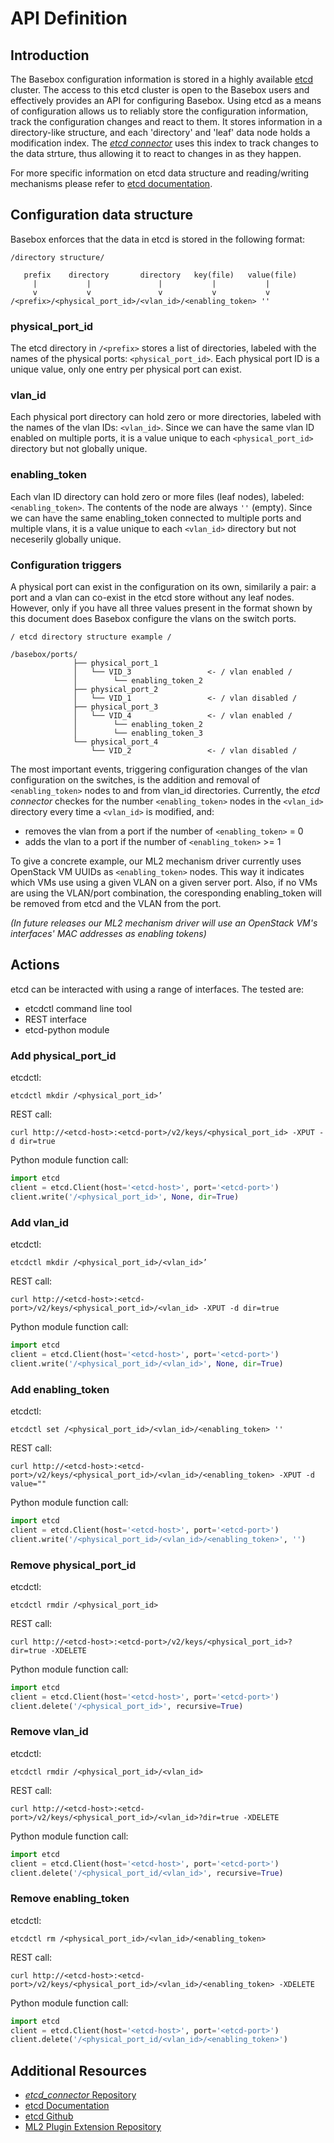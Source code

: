 # API Definition

## Introduction
The Basebox configuration information is stored in a highly available [etcd][etcd_gh] cluster.
The access to this etcd cluster is open to the Basebox users and effectively provides an API for configuring Basebox.
Using etcd as a means of configuration allows us to reliably store the configuration information, track the configuration changes and react to them.
It stores information in a directory-like structure, and each 'directory' and 'leaf' data node holds a modification index.
The *[etcd connector][etcd_connector]* uses this index to track changes to the data strture, thus allowing it to react to changes in as they happen.

For more specific information on etcd data structure and reading/writing mechanisms please refer to [etcd documentation][etcd_docs].

## Configuration data structure
Basebox enforces that the data in etcd is stored in the following format:

```text
/directory structure/

   prefix    directory       directory   key(file)   value(file)
     |           |               |           |           |
     v           v               v           v           v
/<prefix>/<physical_port_id>/<vlan_id>/<enabling_token> ''

```
### physical_port_id
The etcd directory in `/<prefix>` stores a list of directories, labeled with the names of the physical ports: `<physical_port_id>`. Each physical port ID is a unique value, only one entry per physical port can exist.

### vlan_id
Each physical port directory can hold zero or more directories, labeled with the names of the vlan IDs: `<vlan_id>`. Since we can have the same vlan ID enabled on multiple ports, it is a value unique to each `<physical_port_id>` directory but not globally unique.

### enabling_token
Each vlan ID directory can hold zero or more files (leaf nodes), labeled: `<enabling_token>`. The contents of the node are always `''` (empty). Since we can have the same enabling_token connected to multiple ports and multiple vlans, it is a value unique to each `<vlan_id>` directory but not neceserily globally unique.

### Configuration triggers
A physical port can exist in the configuration on its own, similarily a pair: a port and a vlan can co-exist in the etcd store without any leaf nodes. However, only if you have all three values present in the format shown by this document does Basebox configure the vlans on the switch ports.

```text
/ etcd directory structure example /

/basebox/ports/
              ├── physical_port_1
              │   └── VID_3                 <- / vlan enabled /
              │        └── enabling_token_2
              ├── physical_port_2
              │   └── VID_1                 <- / vlan disabled /
              ├── physical_port_3
              │   └── VID_4                 <- / vlan enabled /
              │        └── enabling_token_2
              │        └── enabling_token_3
              └── physical_port_4
                  └── VID_2                 <- / vlan disabled /
```

The most important events, triggering configuration changes of the vlan configuration on the switches, is the addition and removal of `<enabling_token>` nodes to and from vlan_id directories. Currently, the *etcd connector* checkes for the number `<enabling_token>` nodes in the `<vlan_id>` directory every time a `<vlan_id>` is modified, and:
* removes the vlan from a port if the number of `<enabling_token>` = 0
* adds the vlan to a port if the number of `<enabling_token>` >= 1

To give a concrete example, our ML2 mechanism driver currently uses OpenStack VM UUIDs as `<enabling_token>` nodes. This way it indicates which VMs use using a given VLAN on a given server port. Also, if no VMs are using the VLAN/port combination, the coresponding enabling_token will be removed from etcd and the VLAN from the port.

*(In future releases our ML2 mechanism driver will use an OpenStack VM's interfaces' MAC addresses as enabling tokens)*

## Actions
etcd can be interacted with using a range of interfaces.
The tested are:
* etcdctl command line tool
* REST interface
* etcd-python module

### Add physical_port_id
etcdctl:
```shell
etcdctl mkdir /<physical_port_id>’
```

REST call:
```shell
curl http://<etcd-host>:<etcd-port>/v2/keys/<physical_port_id> -XPUT -d dir=true
```

Python module function call:
```python
import etcd
client = etcd.Client(host='<etcd-host>', port='<etcd-port>')
client.write('/<physical_port_id>', None, dir=True)
```

### Add vlan_id
etcdctl:
```shell
etcdctl mkdir /<physical_port_id>/<vlan_id>’
```

REST call:
```shell
curl http://<etcd-host>:<etcd-port>/v2/keys/<physical_port_id>/<vlan_id> -XPUT -d dir=true
```

Python module function call:
```python
import etcd
client = etcd.Client(host='<etcd-host>', port='<etcd-port>')
client.write('/<physical_port_id>/<vlan_id>', None, dir=True)
```

### Add enabling_token
etcdctl:
```shell
etcdctl set /<physical_port_id>/<vlan_id>/<enabling_token> ''
```

REST call:
```shell
curl http://<etcd-host>:<etcd-port>/v2/keys/<physical_port_id>/<vlan_id>/<enabling_token> -XPUT -d value=""
```

Python module function call:
```python
import etcd
client = etcd.Client(host='<etcd-host>', port='<etcd-port>')
client.write('/<physical_port_id>/<vlan_id>/<enabling_token>', '')
```

### Remove physical_port_id
etcdctl:
```shell
etcdctl rmdir /<physical_port_id>
```

REST call:
```shell
curl http://<etcd-host>:<etcd-port>/v2/keys/<physical_port_id>?dir=true -XDELETE
```

Python module function call:
```python
import etcd
client = etcd.Client(host='<etcd-host>', port='<etcd-port>')
client.delete('/<physical_port_id>', recursive=True)
```

### Remove vlan_id
etcdctl:
```shell
etcdctl rmdir /<physical_port_id>/<vlan_id>
```

REST call:
```shell
curl http://<etcd-host>:<etcd-port>/v2/keys/<physical_port_id>/<vlan_id>?dir=true -XDELETE
```

Python module function call:
```python
import etcd
client = etcd.Client(host='<etcd-host>', port='<etcd-port>')
client.delete('/<physical_port_id/<vlan_id>', recursive=True)
```

### Remove enabling_token
etcdctl:
```shell
etcdctl rm /<physical_port_id>/<vlan_id>/<enabling_token>
```

REST call:
```shell
curl http://<etcd-host>:<etcd-port>/v2/keys/<physical_port_id>/<vlan_id>/<enabling_token> -XDELETE
```

Python module function call:
```python
import etcd
client = etcd.Client(host='<etcd-host>', port='<etcd-port>')
client.delete('/<physical_port_id/<vlan_id>/<enabling_token>')
```

## Additional Resources
* [*etcd_connector* Repository][etcd_connector]
* [etcd Documentation][etcd_docs]
* [etcd Github][etcd_gh]
* [ML2 Plugin Extension Repository][ml2]

[etcd_docs]: https://github.com/coreos/etcd/blob/master/Documentation/docs.md (etcd Documentation)
[etcd_gh]: https://github.com/coreos/etcd (etcd Github)
[etcd_connector]: https://gitlab.bisdn.de/basebox/vlantranslate (*etcd_connector* repository)
[ml2]: https://gitlab.bisdn.de/basebox/car_ml2_mecha_driver (ML2 Plugin Extension Repository)
